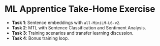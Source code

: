 # ML Apprentice Take-Home Exercise
- **Task 1**: Sentence embeddings with `all-MiniLM-L6-v2`.
- **Task 2**: MTL with Sentence Classification and Sentiment Analysis.
- **Task 3**: Training scenarios and transfer learning discussion.
- **Task 4**: Bonus training loop.
